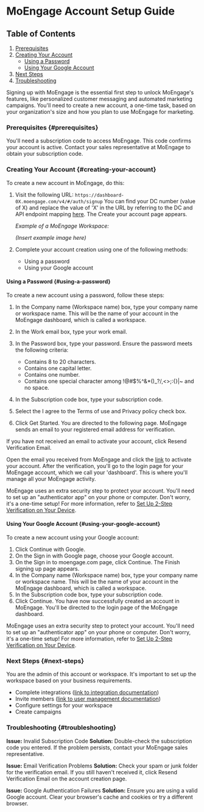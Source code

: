 # MoEngage Account Setup Guide

## Table of Contents
1.  [Prerequisites](#prerequisites)
2.  [Creating Your Account](#creating-your-account)
    *   [Using a Password](#using-a-password)
    *   [Using Your Google Account](#using-your-google-account)
3.  [Next Steps](#next-steps)
4.  [Troubleshooting](#troubleshooting)

Signing up with MoEngage is the essential first step to unlock MoEngage's features, like personalized customer messaging and automated marketing campaigns. You'll need to create a new account, a one-time task, based on your organization's size and how you plan to use MoEngage for marketing.

### Prerequisites {#prerequisites}

You'll need a subscription code to access MoEngage. This code confirms your account is active. Contact your sales representative at MoEngage to obtain your subscription code.

### Creating Your Account {#creating-your-account}

To create a new account in MoEngage, do this:

1.  Visit the following URL: `https://dashboard-0X.moengage.com/v4/#/auth/signup`
    You can find your DC number (value of X) and replace the value of 'X' in the URL by referring to the DC and API endpoint mapping [here](https://developers.moengage.com/hc/en-us/articles/4403826538644-Data-Center-and-API-Endpoints). The Create your account page appears.

    *Example of a MoEngage Workspace:*

    *(Insert example image here)*

2.  Complete your account creation using one of the following methods:

    *   Using a password
    *   Using your Google account

#### Using a Password {#using-a-password}

To create a new account using a password, follow these steps:

1.  In the Company name (Workspace name) box, type your company name or workspace name. This will be the name of your account in the MoEngage dashboard, which is called a workspace.
2.  In the Work email box, type your work email.
3.  In the Password box, type your password. Ensure the password meets the following criteria:

    *   Contains 8 to 20 characters.
    *   Contains one capital letter.
    *   Contains one number.
    *   Contains one special character among !@#$%^&*()_?/,<>;:{}|~ and no space.
4.  In the Subscription code box, type your subscription code.
5.  Select the I agree to the Terms of use and Privacy policy check box.
6.  Click Get Started.
    You are directed to the following page. MoEngage sends an email to your registered email address for verification.

If you have not received an email to activate your account, click Resend Verification Email.

Open the email you received from MoEngage and click the [link](your-verification-link-here) to activate your account. After the verification, you'll go to the login page for your MoEngage account, which we call your 'dashboard'. This is where you'll manage all your MoEngage activity.

MoEngage uses an extra security step to protect your account. You'll need to set up an "authenticator app" on your phone or computer. Don't worry, it's a one-time setup! For more information, refer to [Set Up 2-Step Verification on Your Device](https://support.moengage.com/hc/en-us/articles/360057471772-Set-up-2-Step-Verification-on-Your-Device).

#### Using Your Google Account {#using-your-google-account}

To create a new account using your Google account:

1.  Click Continue with Google.
2.  On the Sign in with Google page, choose your Google account.
3.  On the Sign in to moengage.com page, click Continue. The Finish signing up page appears.
4.  In the Company name (Workspace name) box, type your company name or workspace name. This will be the name of your account in the MoEngage dashboard, which is called a workspace.
5.  In the Subscription code box, type your subscription code.
6.  Click Continue.
    You have now successfully created an account in MoEngage. You'll be directed to the login page of the MoEngage dashboard.

MoEngage uses an extra security step to protect your account. You'll need to set up an "authenticator app" on your phone or computer. Don't worry, it's a one-time setup! For more information, refer to [Set Up 2-Step Verification on Your Device](https://support.moengage.com/hc/en-us/articles/360057471772-Set-up-2-Step-Verification-on-Your-Device).

### Next Steps {#next-steps}

You are the admin of this account or workspace. It's important to set up the workspace based on your business requirements.

*   Complete integrations ([link to integration documentation](https://developers.moengage.com/hc/en-us/categories/360002363832-SDK-Integration))
*   Invite members ([link to user management documentation](https://support.moengage.com/hc/en-us/articles/360036811832-Managing-Users))
*   Configure settings for your workspace
*   Create campaigns

### Troubleshooting {#troubleshooting}

**Issue:** Invalid Subscription Code
**Solution:** Double-check the subscription code you entered. If the problem persists, contact your MoEngage sales representative.

**Issue:** Email Verification Problems
**Solution:** Check your spam or junk folder for the verification email. If you still haven't received it, click Resend Verification Email on the account creation page.

**Issue:** Google Authentication Failures
**Solution:** Ensure you are using a valid Google account. Clear your browser's cache and cookies or try a different browser.
